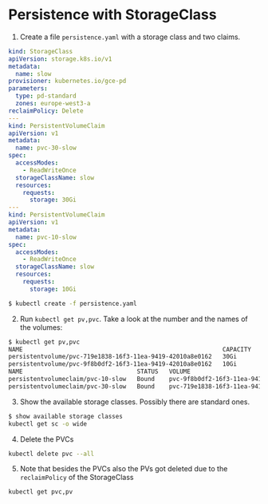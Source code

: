# Persistence with StorageClass

1. Create a file `persistence.yaml` with a storage class and two claims.

```yaml 
kind: StorageClass
apiVersion: storage.k8s.io/v1
metadata:
  name: slow
provisioner: kubernetes.io/gce-pd
parameters:
  type: pd-standard
  zones: europe-west3-a
reclaimPolicy: Delete
---
kind: PersistentVolumeClaim
apiVersion: v1
metadata:
  name: pvc-30-slow
spec:
  accessModes:
    - ReadWriteOnce
  storageClassName: slow
  resources:
    requests:
      storage: 30Gi
---
kind: PersistentVolumeClaim
apiVersion: v1
metadata:
  name: pvc-10-slow
spec:
  accessModes:
    - ReadWriteOnce
  storageClassName: slow
  resources:
    requests:
      storage: 10Gi
```

```bash
$ kubectl create -f persistence.yaml
```

2. Run `kubectl get pv,pvc`. Take a look at the number and the names of the volumes:

```bash
$ kubectl get pv,pvc
NAME                                                        CAPACITY   ACCESS MODES   RECLAIM POLICY   STATUS   CLAIM                STORAGECLASS   REASON   AGE
persistentvolume/pvc-719e1838-16f3-11ea-9419-42010a8e0162   30Gi       RWO            Delete           Bound    default/pvc-30-slow   slow                    22m
persistentvolume/pvc-9f8b0df2-16f3-11ea-9419-42010a8e0162   10Gi       RWO            Delete           Bound    default/pvc-10-slow   slow                    20m
NAME                                STATUS   VOLUME                                     CAPACITY   ACCESS MODES   STORAGECLASS   AGE
persistentvolumeclaim/pvc-10-slow   Bound    pvc-9f8b0df2-16f3-11ea-9419-42010a8e0162   10Gi       RWO            slow           20m
persistentvolumeclaim/pvc-30-slow   Bound    pvc-719e1838-16f3-11ea-9419-42010a8e0162   30Gi       RWO            slow           22m
```

3. Show the available storage classes. Possibly there are standard ones.

```bash
$ show available storage classes
kubectl get sc -o wide
```

4. Delete the PVCs
```bash
kubectl delete pvc --all
```

5. Note that besides the PVCs also the PVs got deleted due to the `reclaimPolicy` of the StorageClass
```bash
kubectl get pvc,pv
```


